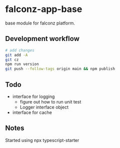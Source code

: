 # falconz-app-base

base module for falconz platform.

## Development workflow

```bash
# add changes
git add -A
git cz
npm run version
git push --follow-tags origin main && npm publish
```

## Todo

- interface for logging
  - figure out how to run unit test
  - Logger interface object
- interface for cache

## Notes

Started using npx typescript-starter
